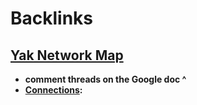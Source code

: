 
# Backlinks
## [Yak Network Map](<Yak Network Map.md>)
- __comment threads on the Google doc ^__
- **[Connections](<Connections.md>):**

